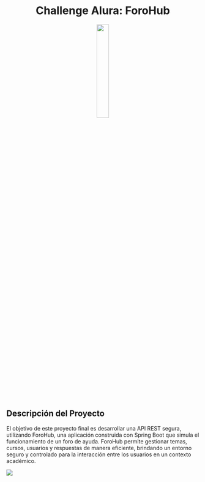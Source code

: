 <h1 align="center"> Challenge Alura: ForoHub </h1>

<p align="center">
  <img src="https://github.com/user-attachments/assets/b80f30b7-c6aa-4027-9744-9cb771aad8bf" width="25%" />
</p>


## Descripción del Proyecto

El objetivo de este proyecto final es desarrollar una API REST segura, utilizando ForoHub, una aplicación construida con Spring Boot que simula el funcionamiento de un foro de ayuda. ForoHub permite gestionar temas, cursos, usuarios y respuestas de manera eficiente, brindando un entorno seguro y controlado para la interacción entre los usuarios en un contexto académico.



  
   <p align="left">
   <img src="https://img.shields.io/badge/STATUS-EN%20DESAROLLO-green">
   </p>

